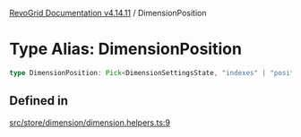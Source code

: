 [RevoGrid Documentation v4.14.11](README.md) / DimensionPosition

# Type Alias: DimensionPosition

```ts
type DimensionPosition: Pick<DimensionSettingsState, "indexes" | "positionIndexes" | "originItemSize" | "positionIndexToItem">;
```

## Defined in

[src/store/dimension/dimension.helpers.ts:9](https://github.com/revolist/revogrid/blob/8390153a63782c6f2a806fb42e5983525eb9dc87/src/store/dimension/dimension.helpers.ts#L9)
